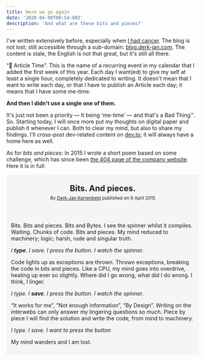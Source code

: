 ```yaml
---
title: Here we go again
date: '2020-04-08T00:54:00Z'
description: 'And what are these bits and pieces?'
---
```


I've written extensively before, especially when [I had cancer][website-blog-cancer]. The blog is not lost; still accessible through a sub-domain: [blog.derk-jan.com][website-blog]. The content is stale, the English is not that great, but it's still all there.

&ldquo;📑 Article Time&rdquo;. This is the name of a recurring event in my calendar that I added the first week of this year. Each day I want(ed) to give my self at least a single hour, completely dedicated to writing. It doesn't mean that I want to write each day, or that I have to publish an Article each day; it means that I have some me-time.

**And then I didn't use a single one of them.**

It's just not been a priority &mdash; It being &lsquo;me-time&rsquo; &mdash; and that's a Bad Thing™. So. Starting today, I will once more put my thoughts on digital paper and publish it whenever I can. Both to clear my mind, but also to share my findings. I'll cross-post dev-related content on [dev.to][website-dev-to]; it will always have a home here as well.

As for _bits and pieces_: In 2015 I wrote a short poem based on some challenge, which has since been [the 404 page of the company website][website-404]. Here it is in full:

<article style="background: #f5f5f5; padding: 12px; margin-bottom: 24px">
  <header>
    <h2 style="margin-top: 12px; margin-bottom: 6px">Bits. And pieces.</h2>
    <small style="display: block; margin-bottom: 24px;">By <a href="https://derk-jan.com">Derk-Jan Karrenbeld</a> published on <time datetime="2015-04-09">9 April 2015</time></small>
  </header>

Bits. Bits and pieces. Bits and Bytes. I see the spinner whilst it compiles. Waiting. Chunks of code. Bits and pieces. My mind reduced to machinery; logic; harsh, rude and singular truth.

_I **type**. I save. I press the button. I watch the spinner._

Code lights up as exceptions are thrown. Thrown exceptions, breaking the code in bits and pieces. Like a CPU, my mind goes into overdrive, heating up ever so slightly. Where did I go wrong, what did I do wrong. I think, I linger.

_I type. I **save**. I press the button. I watch the spinner._

“It works for me”, “Not enough information”, “By Design”. Writing on the interwebs can only answer my lingering questions so much. Piece by piece I will find the solution and write the code, from mind to machinery.

_I type. I save. I want to press the button_

My mind wanders and I am lost.

</article>

[website-blog-cancer]: https://blog.derk-jan.com/tagged/cancer
[website-blog]: https://blog.derk-jan.com
[website-dev-to]: https://dev.to/sleeplessbyte
[website-404]: https://xpbytes.com/404
